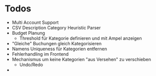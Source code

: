 # Todos

- Multi Account Support
- CSV Description Category Heuristic Parser
- Budget Planung
  - Threshold für Kategorie definieren und mit Ampel anzeigen
- "Gleiche" Buchungen gleich Kategorisieren
- Namens Uniqueness für Kategorien entfernen
- Fehlerhandling im Frontend
- Mechanismus um keine Kategorien "aus Versehen" zu verschieben
  - Undo/Redo
- 
